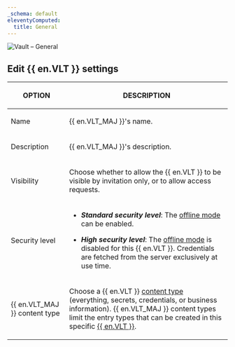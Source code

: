 ```yaml
---
_schema: default
eleventyComputed:
  title: General
---
```

![Vault – General](https://cdnweb.devolutions.net/docs/DVLS2026_2024_2.png)

## **Edit** {{ en.VLT }} **settings**

<table><thead><tr><th><p><strong>OPTION</strong></p></th><th><p><strong>DESCRIPTION</strong></p></th></tr></thead><tbody><tr><td><p>Name</p></td><td><p>{{ en.VLT_MAJ }}'s name.</p></td></tr><tr><td><p>Description</p></td><td><p>{{ en.VLT_MAJ }}'s description.</p></td></tr><tr><td><p>Visibility</p></td><td><p>Choose whether to allow the {{ en.VLT }} to be visible by invitation only, or to allow access requests.</p></td></tr><tr><td><p>Security level</p></td><td><ul><li><p><em><strong>Standard security level</strong></em>: The <a href="/rdm/data-sources/offline-mode/">offline mode</a> can be enabled.</p></li><li><p><em><strong>High security level</strong></em>: The <a href="/rdm/data-sources/offline-mode/">offline mode</a> is disabled for this {{ en.VLT }}. Credentials are fetched from the server exclusively at use time.</p></li></ul></td></tr><tr><td><p>{{ en.VLT_MAJ }} content type</p></td><td><p>Choose a {{ en.VLT }} <a href="https://docs.devolutions.net/server/web-interface/customization/vault-types/">content type</a> (everything, secrets, credentials, or business information). {{ en.VLT_MAJ }} content types limit the entry types that can be created in this specific <a href="/server/web-interface/customization/vault-types/">{{ en.VLT }}</a>.</p></td></tr></tbody></table>

&nbsp;